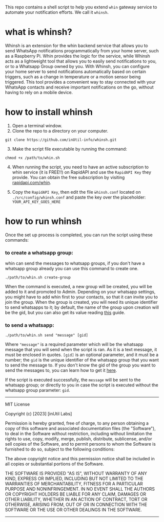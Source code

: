 

This repo contains a shell script to help you extend `whin` gateway service to automate your notification efforts. We call it `whinsh`.

# what is whinsh?

Whinsh is an extension for the whin backend service that allows you to send WhatsApp notifications programmatically from your home server, such as a Raspberry Pi. Whin provides the logic for the service, while Whinsh acts as a lightweight tool that allows you to easily send notifications to you, or to a Whatsapp Group owned by you. 
With Whinsh, you can configure your home server to send notifications automatically based on certain triggers, such as a change in temperature or a motion sensor being triggered. This tool provides a convenient way to stay connected with your WhatsApp contacts and receive important notifications on the go, without having to rely on a mobile device.



# how to install whinsh

1. Open a terminal window.
2. Clone the repo to a directory on your computer.

```
git clone https://github.com/inUtil-info/whinsh.git
```

3. Make the script file executable by running the command:
    
```
chmod +x /path/to/whin.sh
```

4. When running the script, you need to have an active subscription to whin service (it is FREE!!) on RapidAPI and use the `RapidAPI Key` they provide. You can obtain the free subscription by visiting [rapidapi.com/whin](https://rapidapi.com/inutil-inutil-default/api/whin2).

5. Copy the `RapidAPI Key`, then edit the file `ẁhinsh.conf` located on `./src/config/whinsh.conf` and paste the key over the placeholder: `YOUR_API_KEY_GOES_HERE`

# how to run whinsh

Once the set up process is completed, you can run the script using these commands:


### to create a whatsapp group:
whin can send the messages to whatsapp groups, if you don't have a whatsapp group already you can use this command to create one. 

```
./path/to/whin.sh create-group
```

When the command is executed, a new group will be created, you will be added to it and promoted to Admin. Depending on your whatsapp settings, you might have to add whin first to your contacts, so that it can invite you to join the group.
When the group is created, you will need its unique identifier to send whatsapps to it; by default, the name of the group upon creation will be the gid, but you can also get its value reading [this](https://rapidapi.com/inutil-inutil-default/api/whin2/tutorials/how-to-use-the-groups-category-to-send-and-receive-whatsapps-to%2Ffrom-groups%3F-1) guide.


### to send a whatsapp:
```
./path/to/whin.sh send "message" [gid]
```

Where `"message"` is a required parameter which will be the whatsapp message that you will send when the script is ran. As it is a text message, it must be enclosed in quotes. `[gid]` is an optional parameter, and it must be a number; the `gid` is the unique identifier of the whatsapp group that you want to send the message to. If you don't know the gid of the group you want to send the messages to, you can learn how to get it [here](https://rapidapi.com/inutil-inutil-default/api/whin2/tutorials/how-to-use-the-groups-category-to-send-and-receive-whatsapps-to%2Ffrom-groups%3F-1).

If the script is executed successfully, the `message` will be sent to the whatsapp group; or directly to you in case the script is executed without the whatsapp group parameter: `gid`.




---


MIT License

Copyright (c) [2023] [inUtil Labs]

Permission is hereby granted, free of charge, to any person obtaining a copy of this software and associated documentation files (the "Software"), 
to deal in the Software without restriction, including without limitation the rights to use, copy, modify, merge, publish, distribute, sublicense, 
and/or sell copies of the Software, and to permit persons to whom the Software is furnished to do so, subject to the following conditions:

The above copyright notice and this permission notice shall be included in all copies or substantial portions of the Software.

THE SOFTWARE IS PROVIDED "AS IS", WITHOUT WARRANTY OF ANY KIND, EXPRESS OR IMPLIED, INCLUDING BUT NOT LIMITED TO THE WARRANTIES OF MERCHANTABILITY, 
FITNESS FOR A PARTICULAR PURPOSE AND NONINFRINGEMENT. IN NO EVENT SHALL THE AUTHORS OR COPYRIGHT HOLDERS BE LIABLE FOR ANY CLAIM, DAMAGES OR OTHER 
LIABILITY, WHETHER IN AN ACTION OF CONTRACT, TORT OR OTHERWISE, ARISING FROM, OUT OF OR IN CONNECTION WITH THE SOFTWARE OR THE USE OR OTHER DEALINGS IN THE SOFTWARE.


---

